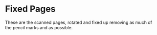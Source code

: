 # Fixed Pages

These are the scanned pages, rotated and fixed up removing as much of the pencil marks and as possible.
